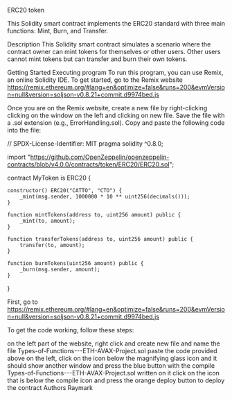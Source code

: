 ERC20 token

This Solidity smart contract implements the ERC20 standard with three main functions: Mint, Burn, and Transfer.

Description
This Solidity smart contract simulates a scenario where the contract owner can mint tokens for themselves or other users. Other users cannot mint tokens but can transfer and burn their own tokens.

Getting Started
Executing program
To run this program, you can use Remix, an online Solidity IDE. To get started, go to the Remix website https://remix.ethereum.org/#lang=en&optimize=false&runs=200&evmVersion=null&version=soljson-v0.8.21+commit.d9974bed.js

Once you are on the Remix website, create a new file by right-clicking clicking on the window on the left and clicking on new file. Save the file with a .sol extension (e.g., ErrorHandling.sol). Copy and paste the following code into the file:

// SPDX-License-Identifier: MIT
pragma solidity ^0.8.0;

import "https://github.com/OpenZeppelin/openzeppelin-contracts/blob/v4.0.0/contracts/token/ERC20/ERC20.sol";

contract MyToken is ERC20 {

    constructor() ERC20("CATTO", "CTO") {
        _mint(msg.sender, 1000000 * 10 ** uint256(decimals()));
    }

    function mintTokens(address to, uint256 amount) public {
        _mint(to, amount);
    }

    function transferTokens(address to, uint256 amount) public {
        transfer(to, amount);
    }

    function burnTokens(uint256 amount) public {
        _burn(msg.sender, amount);
    }
    
}

First, go to https://remix.ethereum.org/#lang=en&optimize=false&runs=200&evmVersion=null&version=soljson-v0.8.21+commit.d9974bed.js

To get the code working, follow these steps:

on the left part of the website, right click and create new file and name the file Types-of-Functions---ETH-AVAX-Project.sol
paste the code provided above
on the left, click on the icon below the magnifying glass icon and it should show another window and press the blue button with the compile Types-of-Functions---ETH-AVAX-Project.sol written on it
click on the icon that is below the compile icon and press the orange deploy button to deploy the contract
Authors
Raymark
